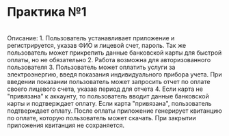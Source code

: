 <h1><b>Практика №1 </h1></b> <br>
Описание:
1. Пользователь устанавливает приложение и регистрируется, указав ФИО и лицевой счет, пароль. Так же пользователь может прикрепить данные банковской карты для 
быстрой оплаты, но не обязательно
2. Работа возможна для авторизованного пользователя
3. Пользователь может оплатить услуги за электроэнергию, введя показания индивидуального прибора учета. При введении показании пользователь может запросить отчет 
по оплате своего лицевого счета, указав период для отчета
4. Если карта не "привязана" к аккаунту, то пользователь вводит данные банковской карты и подтверждает оплату. Если карта "привязана", пользователь подтверждает
оплату. После оплаты приложение генерирует квитанцию по оплате, которую пользователь может скачать. При закрытии приложения квитанция не сохраняется.
